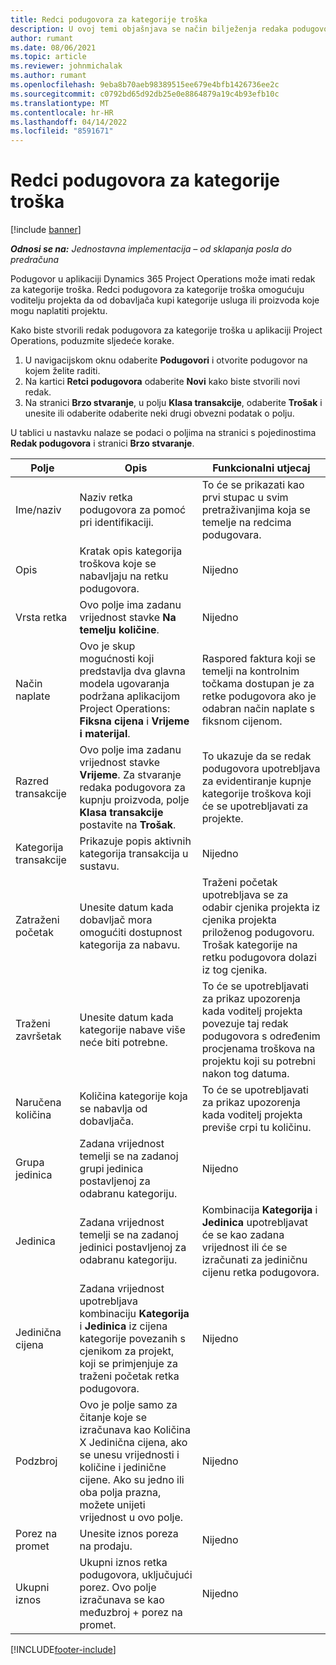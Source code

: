 ```yaml
---
title: Redci podugovora za kategorije troška
description: U ovoj temi objašnjava se način bilježenja redaka podugovora za trošak i uporabe polja za bilježenje kupnje vremena od dobavljača.
author: rumant
ms.date: 08/06/2021
ms.topic: article
ms.reviewer: johnmichalak
ms.author: rumant
ms.openlocfilehash: 9eba8b70aeb98389515ee679e4bfb1426736ee2c
ms.sourcegitcommit: c0792bd65d92db25e0e8864879a19c4b93efb10c
ms.translationtype: MT
ms.contentlocale: hr-HR
ms.lasthandoff: 04/14/2022
ms.locfileid: "8591671"
---
```

#  <a name="subcontract-lines-for-expense-categories"></a>Redci podugovora za kategorije troška

[!include [banner](../../includes/dataverse-preview.md)]

_**Odnosi se na:** Jednostavna implementacija – od sklapanja posla do predračuna_

Podugovor u aplikaciji Dynamics 365 Project Operations može imati redak za kategorije troška. Redci podugovora za kategorije troška omogućuju voditelju projekta da od dobavljača kupi kategorije usluga ili proizvoda koje mogu naplatiti projektu.

Kako biste stvorili redak podugovora za kategorije troška u aplikaciji Project Operations, poduzmite sljedeće korake.

1. U navigacijskom oknu odaberite **Podugovori** i otvorite podugovor na kojem želite raditi.
2. Na kartici **Retci podugovora** odaberite **Novi** kako biste stvorili novi redak.
3. Na stranici **Brzo stvaranje**, u polju **Klasa transakcije**, odaberite **Trošak** i unesite ili odaberite odaberite neki drugi obvezni podatak o polju.

U tablici u nastavku nalaze se podaci o poljima na stranici s pojedinostima **Redak podugovora** i stranici **Brzo stvaranje**.

| **Polje** | **Opis** | **Funkcionalni utjecaj** |
| --- | --- | --- |
| Ime/naziv | Naziv retka podugovora za pomoć pri identifikaciji. | To će se prikazati kao prvi stupac u svim pretraživanjima koja se temelje na redcima podugovara. |
| Opis | Kratak opis kategorija troškova koje se nabavljaju na retku podugovora. | Nijedno |
|Vrsta retka | Ovo polje ima zadanu vrijednost stavke **Na temelju količine**. |Nijedno |
| Način naplate | Ovo je skup mogućnosti koji predstavlja dva glavna modela ugovaranja podržana aplikacijom Project Operations: **Fiksna cijena** i **Vrijeme i materijal**. | Raspored faktura koji se temelji na kontrolnim točkama dostupan je za retke podugovora ako je odabran način naplate s fiksnom cijenom. |
| Razred transakcije | Ovo polje ima zadanu vrijednost stavke **Vrijeme**. Za stvaranje redaka podugovora za kupnju proizvoda, polje **Klasa transakcije** postavite na **Trošak**.  | To ukazuje da se redak podugovora upotrebljava za evidentiranje kupnje kategorije troškova koji će se upotrebljavati za projekte. |
| Kategorija transakcije | Prikazuje popis aktivnih kategorija transakcija u sustavu. |Nijedno |
| Zatraženi početak | Unesite datum kada dobavljač mora omogućiti dostupnost kategorija za nabavu. | Traženi početak upotrebljava se za odabir cjenika projekta iz cjenika projekta priloženog podugovoru. Trošak kategorije na retku podugovora dolazi iz tog cjenika. |
| Traženi završetak | Unesite datum kada kategorije nabave više neće biti potrebne. | To će se upotrebljavati za prikaz upozorenja kada voditelj projekta povezuje taj redak podugovora s određenim procjenama troškova na projektu koji su potrebni nakon tog datuma. |
| Naručena količina | Količina kategorije koja se nabavlja od dobavljača. | To će se upotrebljavati za prikaz upozorenja kada voditelj projekta previše crpi tu količinu.|
| Grupa jedinica | Zadana vrijednost temelji se na zadanoj grupi jedinica postavljenoj za odabranu kategoriju. |Nijedno |
| Jedinica | Zadana vrijednost temelji se na zadanoj jedinici postavljenoj za odabranu kategoriju.  | Kombinacija **Kategorija** i **Jedinica** upotrebljavat će se kao zadana vrijednost ili će se izračunati za jediničnu cijenu retka podugovora.  |
| Jedinična cijena | Zadana vrijednost upotrebljava kombinaciju **Kategorija** i **Jedinica** iz cijena kategorije povezanih s cjenikom za projekt, koji se primjenjuje za traženi početak retka podugovora. |Nijedno |
| Podzbroj | Ovo je polje samo za čitanje koje se izračunava kao Količina X Jedinična cijena, ako se unesu vrijednosti i količine i jedinične cijene. Ako su jedno ili oba polja prazna, možete unijeti vrijednost u ovo polje. |Nijedno |
| Porez na promet | Unesite iznos poreza na prodaju. |Nijedno |
| Ukupni iznos | Ukupni iznos retka podugovora, uključujući porez. Ovo polje izračunava se kao međuzbroj + porez na promet. |Nijedno |


[!INCLUDE[footer-include](../../includes/footer-banner.md)]
